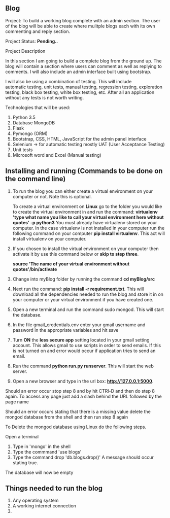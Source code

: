 Blog
--------------------------------------------------------------------------------------------


Project: To build a working blog complete with an admin section. The user of the blog will be able to create where mulitple blogs each with its own commenting and reply section.

Project Status: **Pending..**

Project Description

In this section I am going to build a complete blog from the ground up.
 The blog will contain a section where users can comment as well as 
 replying to comments. I will also include an admin interface built using
 bootstrap.
 
 
 I will also be using a combination of testing. This will include  
 automatic testing, unit tests, manual testing, regression testing, exploration testing, 
 black box testing, white box testing, etc. After all an application without any
 tests is not worth writing.
 
 
Technologies that will be used:

1) Python 3.5
2) Database MongoDB
3) Flask
4) Pymongo (ORM)
5) Bootstrap, CSS, HTML, JavaScript for the admin panel interface
6) Selenium -> for automatic testing mostly UAT (User Acceptance Testing)
6) Unit tests
 7) Microsoft word and Excel (Manual testing)

 
 Installing and running (Commands to be done on the command line)
 --------------------------------------------------------------------------------
 
 1) To run the blog you can either create a virtual environment on your computer or not. Note this is optional.
 
       To create a virtual environment on **Linux** go to the folder you would like to create the virtual environment in
        and run the command:  **virtualenv 'type what name you like to call your virtual environment here without quotes' -p python3**
        You must already have virtualenv stored on your computer. In the case virtualenv is not installed in your computer
        run the following command on your computer **pip install virtualenv**. This act will install virtualenv on your computer.

 2) If you chosen to install the virtual environment on your computer then activate it by use this command below or **skip to step three**.
 
    **source 'The name of your virtual environment without quotes'/bin/activate**
 
3) Change into myBlog folder by running the command **cd myBlog/src**

4) Next run the command: **pip install -r requirement.txt**.
    This will download all the dependencies needed to run the blog and store it in on your computer or your virtual environment if you have created one.
 
 6) Open a new terminal and run the command sudo mongod. This will start the database.
 7) In the file gmail_credentials.env enter your gmail username and password in the appropriate variables and hit save
 7) Turn **ON** the **less secure app** setting located in your gmail setting account. This allows gmail to use scripts in order
 to send emails. If this is not turned on and error would occur if application tries to send an email.
 7) Run the command **python run.py runserver**. This will start the web server.
 7) Open a new browser and type in the url box: **http://127.0.0.1:5000**.
 
 Should an error occur stop step 8 and by hit CTRl-D and then do step 8 again.
 To access any page just add a slash behind the URL followed by the page name
 
 Should an error occurs stating that there is a missing value delete the mongod database from the shell and then run step 8 again
 
 To Delete the mongod database using Linux do the following steps.
 
 Open a terminal
 1) Type in 'mongo' in the shell
 2) Type the commmand 'use blogs'
 3) Type the command drop 'db.blogs.drop()'
 A message should occur stating true.

The database will now be empty


 Things needed to run the blog
 ----------------------------------------------------------------------
 
 1) Any operating system 
 2) A working internet connection 
 3)